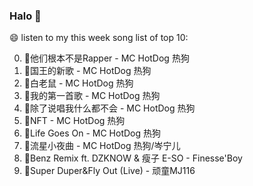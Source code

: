 

### Halo 👋

😄 listen to my this week song list of top 10:

0. 🌈他们根本不是Rapper - MC HotDog 热狗
1. 🌈国王的新歌 - MC HotDog 热狗
2. 🌈白老鼠 - MC HotDog 热狗
3. 🌈我的第一首歌 - MC HotDog 热狗
4. 🌈除了说唱我什么都不会 - MC HotDog 热狗
5. 🌈NFT - MC HotDog 热狗
6. 🌈Life Goes On - MC HotDog 热狗
7. 🌈流星小夜曲 - MC HotDog 热狗/岑宁儿
8. 🌈Benz Remix ft. DZKNOW & 瘦子 E-SO - Finesse'Boy
9. 🌈Super Duper&Fly Out (Live) - 顽童MJ116

